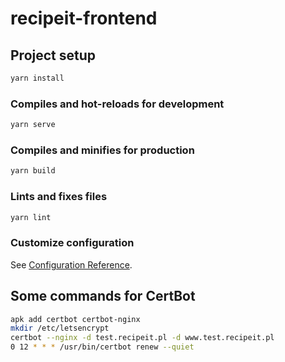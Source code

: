 # recipeit-frontend

## Project setup

```sh
yarn install
```

### Compiles and hot-reloads for development

```sh
yarn serve
```

### Compiles and minifies for production

```sh
yarn build
```

### Lints and fixes files

```sh
yarn lint
```

### Customize configuration

See [Configuration Reference](https://cli.vuejs.org/config/).

## Some commands for CertBot

```sh
apk add certbot certbot-nginx
mkdir /etc/letsencrypt
certbot --nginx -d test.recipeit.pl -d www.test.recipeit.pl
0 12 * * * /usr/bin/certbot renew --quiet
```
